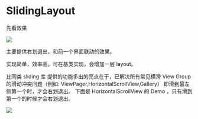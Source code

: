 # SlidingLayout

先看效果

![](https://raw.githubusercontent.com/liuxv/SlidingLayout/master/package/demo/sliding.gif)

主要提供右划退出，和前一个界面联动的效果。

实现简单，效率高。可在基类实现，会增加一层 layout。

比同类 sliding 库 提供的功能多出的亮点在于，已解决所有常见横滑 View Group 的滑动冲突问题（例如: ViewPager,HorizontalScrollView,Gallery）
即滑到最左侧第一个时，才会右划退出。
下面是 HorizontalScrollView 的 Demo ，只有滑到第一个的时候才会右划退出。

![](https://raw.githubusercontent.com/liuxv/SlidingLayout/master/package/demo/horizontal.gif)


